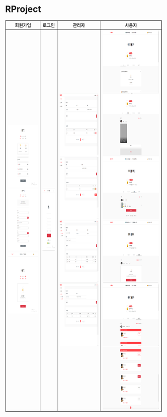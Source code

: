 # RProject
<div>
    <table border="1" align="center">
        <thead>
            <tr>
                <th align="center">회원가입</th>
                <th align="center">로그인</th>
                <th align="center">관리자</th>
                <th align="center">사용자</th>
            </tr>
        </thead>
        <tbody>
            <tr>
                <td align="center">
                    <img src="https://github.com/parkhongjoon/RProject/blob/main/img/회원가입1.png" width="300" height="200" alt="회원가입1">
                    <img src="https://github.com/parkhongjoon/RProject/blob/main/img/회원가입2.png" width="300" height="200" alt="회원가입2">
                    <img src="https://github.com/parkhongjoon/RProject/blob/main/img/회원가입3.png" width="300" height="200" alt="회원가입3">
                </td>
                <td align="center">
                    <img src="https://github.com/parkhongjoon/RProject/blob/main/img/로그인1.png" width="300" height="200" alt="로그인1">
                </td>
                <td align="center">
                    <img src="https://github.com/parkhongjoon/RProject/blob/main/img/관리자1.png" width="300" height="200" alt="관리자1">
                    <img src="https://github.com/parkhongjoon/RProject/blob/main/img/관리자2.png" width="300" height="200" alt="관리자2">
                    <img src="https://github.com/parkhongjoon/RProject/blob/main/img/관리자3.png" width="300" height="200" alt="관리자3">
                    <img src="https://github.com/parkhongjoon/RProject/blob/main/img/관리자4.png" width="300" height="200" alt="관리자4">
                </td>
                <td align="center">
                    <img src="https://github.com/parkhongjoon/RProject/blob/main/img/사용자1.png" width="300" height="200" alt="사용자1">
                    <img src="https://github.com/parkhongjoon/RProject/blob/main/img/사용자2.png" width="300" height="200" alt="사용자2">
                    <img src="https://github.com/parkhongjoon/RProject/blob/main/img/사용자3.png" width="300" height="200" alt="사용자3">
                    <img src="https://github.com/parkhongjoon/RProject/blob/main/img/사용자4 예약없음.png" width="300" height="200" alt="사용자4 예약없음">
                    <img src="https://github.com/parkhongjoon/RProject/blob/main/img/사용자4 예약 유.png" width="300" height="200" alt="사용자4 예약 유">
                    <img src="https://github.com/parkhongjoon/RProject/blob/main/img/사용자4 예약 유 2.png" width="300" height="200" alt="사용자4 예약 유 2">
                </td>
            </tr>
        </tbody>
    </table>
</div>

